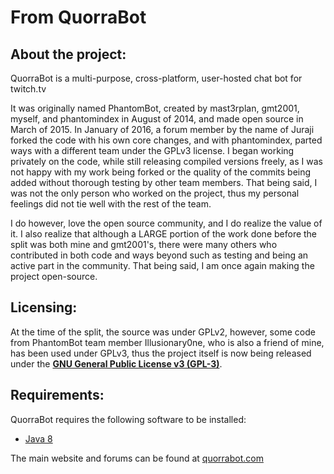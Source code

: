 # From QuorraBot

## About the project:
QuorraBot is a multi-purpose, cross-platform, user-hosted chat bot for twitch.tv

It was originally named PhantomBot, created by mast3rplan, gmt2001, myself, and phantomindex in August of 2014, and made open source in March of 2015. In January of 2016, a forum member by the name of Juraji forked the code with his own core changes, and with phantomindex, parted ways with a different team under the GPLv3 license. I began working privately on the code, while still releasing compiled versions freely, as I was not happy with my work being forked or the quality of the commits being added without thorough testing by other team members. That being said, I was not the only person who worked on the project, thus my personal feelings did not tie well with the rest of the team.

I do however, love the open source community, and I do realize the value of it. I also realize that although a LARGE portion of the work done before the split was both mine and gmt2001's, there were many others who contributed in both code and ways beyond such as testing and being an active part in the community. That being said, I am once again making the project open-source.

## Licensing:

At the time of the split, the source was under GPLv2, however, some code from PhantomBot team member Illusionary0ne, who is also a friend of mine, has been used under GPLv3, thus the project itself is now being released under the [**GNU General Public License v3 (GPL-3)**](https://www.gnu.org/copyleft/gpl.html).

## Requirements:
QuorraBot requires the following software to be installed:

* [Java 8](https://www.java.com/en/download/)

The main website and forums can be found at [quorrabot.com](http://quorrabot.com/)
